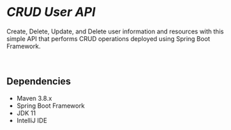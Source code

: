 # <i>CRUD User API</i>

Create, Delete, Update, and Delete user information and resources with this simple API that performs CRUD operations deployed using Spring Boot Framework. 

<br>

## Dependencies 

- Maven 3.8.x
- Spring Boot Framework
- JDK 11 
- IntelliJ IDE